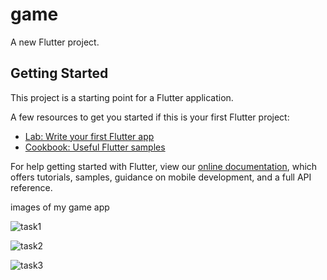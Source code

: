 # game

A new Flutter project.

## Getting Started

This project is a starting point for a Flutter application.

A few resources to get you started if this is your first Flutter project:

- [Lab: Write your first Flutter app](https://flutter.dev/docs/get-started/codelab)
- [Cookbook: Useful Flutter samples](https://flutter.dev/docs/cookbook)

For help getting started with Flutter, view our
[online documentation](https://flutter.dev/docs), which offers tutorials,
samples, guidance on mobile development, and a full API reference.

images of my game app

![task1](https://user-images.githubusercontent.com/85924655/152944327-6a635eda-e168-4c1b-85df-54e651005cd8.png)

![task2](https://user-images.githubusercontent.com/85924655/152944419-dadd2112-ef7b-4cf1-8cf2-33159f8c97b5.png)

![task3](https://user-images.githubusercontent.com/85924655/152944433-eac615ff-e1e1-4cf4-a5d8-790c1a0087b4.png)
